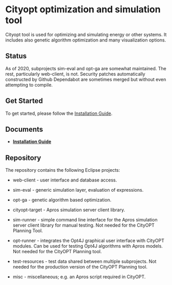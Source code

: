 Cityopt optimization and simulation tool
========================================

Cityopt tool is used for optimizing and simulating energy or other systems.
It includes also genetic algorithm optimization and many visualization options.

Status
------
As of 2020, subprojects sim-eval and opt-ga are somewhat maintained.
The rest, particularly web-client, is not.  Security patches automatically
constructed by Github Dependabot are sometimes merged but without even
attempting to compile.

Get Started
-----------
To get started, please follow the [Installation Guide](https://github.com/Cityopt/cityopt/wiki/Installation-Guide).

Documents
---------
* [**Installation Guide**](https://github.com/Cityopt/cityopt/wiki/Installation-Guide)

Repository
------------
The repository contains the following Eclipse projects:

- web-client - user interface and database access.

- sim-eval - generic simulation layer, evaluation of expressions.

- opt-ga - genetic algorithm based optimization.

- cityopt-target - Apros simulation server client library.

- sim-runner - simple command line interface for the Apros simulation server
  client library for manual testing.  Not needed for the CityOPT Planning
  Tool.

- opt-runner - integrates the Opt4J graphical user interface with CityOPT
  modules.  Can be used for testing Opt4J algorithms with Apros models.
  Not needed for the CityOPT Planning tool.

- test-resources - test data shared between multiple subprojects.
  Not needed for the production version of the CityOPT Planning tool.

- misc - miscellaneous; e.g. an Apros script required in CityOPT.

